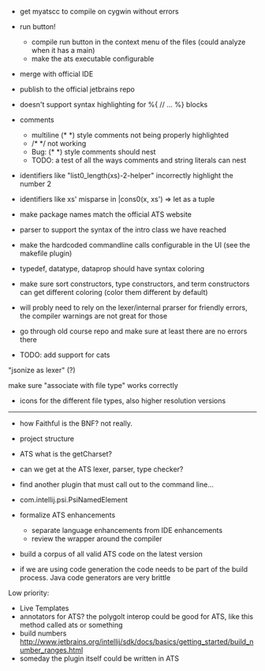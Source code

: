 * get myatscc to compile on cygwin without errors

* run button!
    * compile run button in the context menu of the files (could analyze when it has a main)
    * make the ats executable configurable

* merge with official IDE
* publish to the official jetbrains repo

* doesn't support syntax highlighting for %{
                                          // ...
                                          %} blocks

* comments
    * multiline (* *) style comments not being properly highlighted
    * /* */ not working
    * Bug: (* *) style comments should nest
    * TODO: a test of all the ways comments and string literals can nest

* identifiers like "list0_length(xs)-2-helper" incorrectly highlight the number 2
* identifiers like xs' misparse in |cons0(x, xs') => let as a tuple

* make package names match the official ATS website
    
* parser to support the syntax of the intro class we have reached

* make the hardcoded commandline calls configurable in the UI (see the makefile plugin)


* typedef, datatype, dataprop should have syntax coloring
* make sure sort constructors, type constructors, and term constructors can get different coloring (color them different by default)

* will probly need to rely on the lexer/internal prarser for friendly errors, the compiler warnings are not great for those

* go through old course repo and make sure at least there are no errors there



* TODO: add support for cats

"jsonize as lexer" (?)


make sure "associate with file type" works correctly


* icons for the different file types, also higher resolution versions
---


* how Faithful is the BNF? not really.
* project structure
* ATS what is the getCharset?
* can we get at the ATS lexer, parser, type checker?
* find another plugin that must call out to the command line...
* com.intellij.psi.PsiNamedElement

* formalize ATS enhancements
  * separate language enhancements from IDE enhancements
  * review the wrapper around the compiler
* build a corpus of all valid ATS code on the latest version
* if we are using code generation the code needs to be part of the build process. Java code generators are very brittle


Low priority:
* Live Templates
* annotators for ATS? the polygolt interop could be good for ATS, like this method called ats or something
* build numbers http://www.jetbrains.org/intellij/sdk/docs/basics/getting_started/build_number_ranges.html
* someday the plugin itself could be written in ATS
